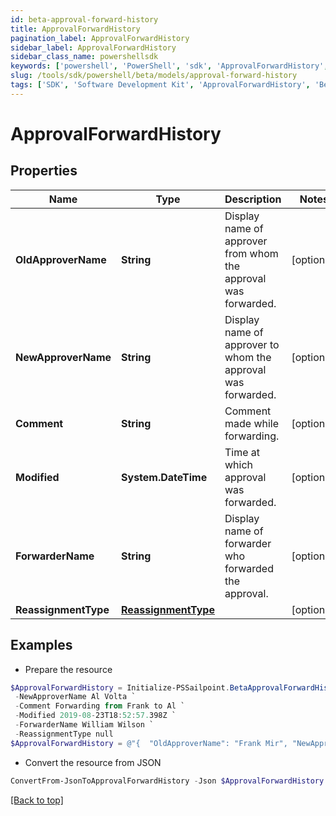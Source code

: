 ```yaml
---
id: beta-approval-forward-history
title: ApprovalForwardHistory
pagination_label: ApprovalForwardHistory
sidebar_label: ApprovalForwardHistory
sidebar_class_name: powershellsdk
keywords: ['powershell', 'PowerShell', 'sdk', 'ApprovalForwardHistory', 'BetaApprovalForwardHistory'] 
slug: /tools/sdk/powershell/beta/models/approval-forward-history
tags: ['SDK', 'Software Development Kit', 'ApprovalForwardHistory', 'BetaApprovalForwardHistory']
---
```



# ApprovalForwardHistory

## Properties

Name | Type | Description | Notes
------------ | ------------- | ------------- | -------------
**OldApproverName** | **String** | Display name of approver from whom the approval was forwarded. | [optional] 
**NewApproverName** | **String** | Display name of approver to whom the approval was forwarded. | [optional] 
**Comment** | **String** | Comment made while forwarding. | [optional] 
**Modified** | **System.DateTime** | Time at which approval was forwarded. | [optional] 
**ForwarderName** | **String** | Display name of forwarder who forwarded the approval. | [optional] 
**ReassignmentType** | [**ReassignmentType**](reassignment-type) |  | [optional] 

## Examples

- Prepare the resource
```powershell
$ApprovalForwardHistory = Initialize-PSSailpoint.BetaApprovalForwardHistory  -OldApproverName Frank Mir `
 -NewApproverName Al Volta `
 -Comment Forwarding from Frank to Al `
 -Modified 2019-08-23T18:52:57.398Z `
 -ForwarderName William Wilson `
 -ReassignmentType null
$ApprovalForwardHistory = @"{  "OldApproverName": "Frank Mir", "NewApproverName": "Al Volta", "Comment": "Forwarding from Frank to Al", "Modified": "2019-08-23T18:52:57.398Z", "ForwarderName": "William Wilson", "ReassignmentType": null }"@
```

- Convert the resource from JSON
```powershell
ConvertFrom-JsonToApprovalForwardHistory -Json $ApprovalForwardHistory
```


[[Back to top]](#) 

